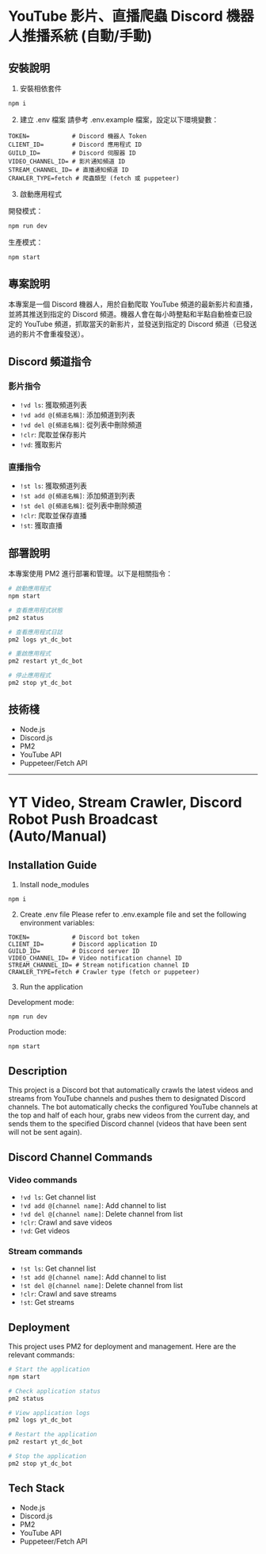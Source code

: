 # YouTube 影片、直播爬蟲 Discord 機器人推播系統 (自動/手動)

## 安裝說明

1. 安裝相依套件
```bash
npm i
```

2. 建立 .env 檔案
請參考 .env.example 檔案，設定以下環境變數：

```
TOKEN=            # Discord 機器人 Token
CLIENT_ID=        # Discord 應用程式 ID
GUILD_ID=         # Discord 伺服器 ID
VIDEO_CHANNEL_ID= # 影片通知頻道 ID
STREAM_CHANNEL_ID= # 直播通知頻道 ID
CRAWLER_TYPE=fetch # 爬蟲類型 (fetch 或 puppeteer)
```

3. 啟動應用程式

開發模式：
```bash
npm run dev
```

生產模式：
```bash
npm start
```

## 專案說明

本專案是一個 Discord 機器人，用於自動爬取 YouTube 頻道的最新影片和直播，並將其推送到指定的 Discord 頻道。機器人會在每小時整點和半點自動檢查已設定的 YouTube 頻道，抓取當天的新影片，並發送到指定的 Discord 頻道（已發送過的影片不會重複發送）。

## Discord 頻道指令

### 影片指令
- `!vd ls`: 獲取頻道列表
- `!vd add @[頻道名稱]`: 添加頻道到列表
- `!vd del @[頻道名稱]`: 從列表中刪除頻道
- `!clr`: 爬取並保存影片
- `!vd`: 獲取影片

### 直播指令
- `!st ls`: 獲取頻道列表
- `!st add @[頻道名稱]`: 添加頻道到列表
- `!st del @[頻道名稱]`: 從列表中刪除頻道
- `!clr`: 爬取並保存直播
- `!st`: 獲取直播

## 部署說明

本專案使用 PM2 進行部署和管理。以下是相關指令：

```bash
# 啟動應用程式
npm start

# 查看應用程式狀態
pm2 status

# 查看應用程式日誌
pm2 logs yt_dc_bot

# 重啟應用程式
pm2 restart yt_dc_bot

# 停止應用程式
pm2 stop yt_dc_bot
```

## 技術棧

- Node.js
- Discord.js
- PM2
- YouTube API
- Puppeteer/Fetch API

---

# YT Video, Stream Crawler, Discord Robot Push Broadcast (Auto/Manual)

## Installation Guide

1. Install node_modules
```bash
npm i
```

2. Create .env file
Please refer to .env.example file and set the following environment variables:

```
TOKEN=            # Discord bot token
CLIENT_ID=        # Discord application ID
GUILD_ID=         # Discord server ID
VIDEO_CHANNEL_ID= # Video notification channel ID
STREAM_CHANNEL_ID= # Stream notification channel ID
CRAWLER_TYPE=fetch # Crawler type (fetch or puppeteer)
```

3. Run the application

Development mode:
```bash
npm run dev
```

Production mode:
```bash
npm start
```

## Description

This project is a Discord bot that automatically crawls the latest videos and streams from YouTube channels and pushes them to designated Discord channels. The bot automatically checks the configured YouTube channels at the top and half of each hour, grabs new videos from the current day, and sends them to the specified Discord channel (videos that have been sent will not be sent again).

## Discord Channel Commands

### Video commands
- `!vd ls`: Get channel list
- `!vd add @[channel name]`: Add channel to list
- `!vd del @[channel name]`: Delete channel from list
- `!clr`: Crawl and save videos
- `!vd`: Get videos

### Stream commands
- `!st ls`: Get channel list
- `!st add @[channel name]`: Add channel to list
- `!st del @[channel name]`: Delete channel from list
- `!clr`: Crawl and save streams
- `!st`: Get streams

## Deployment

This project uses PM2 for deployment and management. Here are the relevant commands:

```bash
# Start the application
npm start

# Check application status
pm2 status

# View application logs
pm2 logs yt_dc_bot

# Restart the application
pm2 restart yt_dc_bot

# Stop the application
pm2 stop yt_dc_bot
```

## Tech Stack

- Node.js
- Discord.js
- PM2
- YouTube API
- Puppeteer/Fetch API